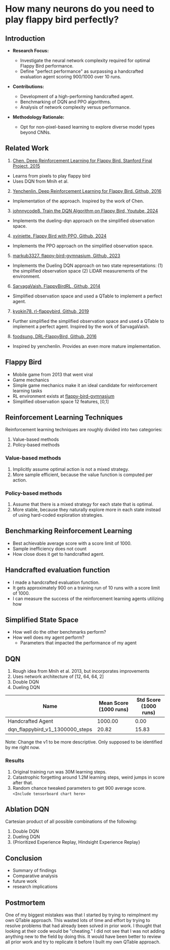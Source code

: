 # How many neurons do you need to play flappy bird perfectly?

## Introduction

- **Research Focus:**
  - Investigate the neural network complexity required for optimal Flappy Bird performance.
  - Define "perfect performance" as surpassing a handcrafted evaluation agent scoring 900/1000 over 10 runs.

- **Contributions:**
  - Development of a high-performing handcrafted agent.
  - Benchmarking of DQN and PPO algorithms.
  - Analysis of network complexity versus performance.

- **Methodology Rationale:**
  - Opt for non-pixel-based learning to explore diverse model types beyond CNNs.

## Related Work

1. [Chen. Deep Reinforcement Learning for Flappy Bird. Stanford Final Project, 2015](https://cs229.stanford.edu/proj2015/362_report.pdf)
 - Learns from pixels to play flappy bird
 - Uses DQN from Mnih et al.
2. [Yenchenlin. Deep Reinforcement Learning for Flappy Bird. Github, 2016](https://github.com/yenchenlin/DeepLearningFlappyBird)
 - Implementation of the approach. Inspired by the work of Chen.
3. [johnnycode8. Train the DQN Algorithm on Flappy Bird, Youtube, 2024](https://github.com/johnnycode8/dqn_pytorch)
 - Implements the dueling-dqn approach on the simplified observation space.
4. [xviniette. Flappy Bird with PPO, Github, 2024](https://github.com/xviniette/FlappyLearning)
 - Implements the PPO approach on the simplified observation space.
5. [markub3327. flappy-bird-gymnasium, Github, 2023](https://github.com/markub3327/flappy-bird-gymnasium)
 - Implements the Dueling DQN approach on two state representations: (1) the simplified observation space (2) LIDAR measurements of the environment.
6. [SarvagaVaish. FlappyBirdRL, Github, 2014](https://github.com/SarvagyaVaish/FlappyBirdRL)
 - Simplified observation space and used a QTable to implement a perfect agent.
7. [kyokin78. rl-flappybird, Github, 2019](https://github.com/kyokin78/rl-flappybird)
 - Further simplified the simplified observation space and used a QTable to implement a perfect agent. Inspired by the work of SarvagaVaish.
8. [foodsung. DRL-FlappyBird, Github, 2016](https://github.com/foodsung/DRL-FlappyBird)
 - Inspired by yenchenlin. Provides an even more mature implementation.

## Flappy Bird
- Mobile game from 2013 that went viral
- Game mechanics
- Simple game mechanics make it an ideal candidate for reinforcement learning tasks
- RL environment exists at [flappy-bird-gymnasium](https://github.com/markub3327/flappy-bird-gymnasium)
- Simplified observation space 12 features, [0,1]

## Reinforcement Learning Techniques
Reinforcement learning techniques are roughly divided into two categories:
1. Value-based methods
2. Policy-based methods

### Value-based methods
1. Implicitly assume optimal action is not a mixed strategy.
2. More sample efficient, because the value function is computed per action.

### Policy-based methods
1. Assume that there is a mixed strategy for each state that is optimal.
2. More stable, because they naturally explore more in each state instead of using hard-coded exploration strategies.


## Benchmarking Reinforcement Learning
- Best achievable average score with a score limit of 1000.
- Sample inefficiency does not count
- How close does it get to handcrafted agent.

## Handcrafted evaluation function
- I made a handcrafted evaluation function.
- It gets approximately 900 on a training run of 10 runs with a score limit of 1000.
- I can measure the success of the reinforcement learning agents utilizing how

## Simplified State Space
- How well do the other benchmarks perform?
- How well does my agent perform?
  * Parameters that impacted the performance of my agent

## DQN
1. Rough idea from Mnih et al. 2013, but incorporates improvements
2. Uses network architecture of [12, 64, 64, 2]
3. Double DQN
4. Dueling DQN

| Name | Mean Score (1000 runs) | Std Score (1000 runs) |
|------|------------------------|-----------------------|
| Handcrafted Agent | 1000.00 | 0.00 |
| dqn_flappybird_v1_1300000_steps | 20.82| 15.83 |

Note: Change the v1 to be more descriptive. Only supposed to be identified by me right now.

### Results
1. Original training run was 30M learning steps.
2. Catastrophic forgetting around 1.2M learning steps, weird jumps in score after that.
3. Random chance tweaked parameters to get 900 average score. `<Include tensorboard chart here>`

## Ablation DQN
Cartesian product of all possible combinations of the following:
1. Double DQN
2. Dueling DQN
3. {Prioritized Experience Replay, Hindsight Experience Replay}


## Conclusion
- Summary of findings
- Comparative analysis
- future work
- research implications

## Postmortem
One of my biggest mistakes was that I started by trying to reimplment my own QTable approach. This wasted lots of time and effort by trying to resolve problems that had already been solved in prior work. I thought that looking at their code would be "cheating." I did not see that I was not adding anything new to the field by doing this. It would have been better to review all prior work and try to replicate it before I built my own QTable approach.
